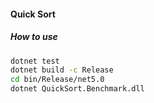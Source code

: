 #### Quick Sort

##### How to use
```sh
dotnet test
dotnet build -c Release
cd bin/Release/net5.0
dotnet QuickSort.Benchmark.dll
```
